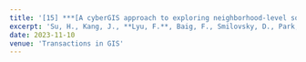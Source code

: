 ```yaml
---
title: '[15] ***[A cyberGIS approach to exploring neighborhood‐level social vulnerability for disaster risk management](https://onlinelibrary.wiley.com/doi/full/10.1111/tgis.13106)***'
excerpt: 'Su, H., Kang, J., **Lyu, F.**, Baig, F., Smilovsky, D., Park, J., Wang, S. (2023). A cyberGIS approach to exploring neighborhood‐level social vulnerability for disaster risk management. Transactions in GIS. 27, 1942–1958. https://doi.org/10.1111/tgis.13106'
date: 2023-11-10
venue: 'Transactions in GIS'
---
```

